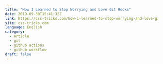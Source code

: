 ```yaml
---
title: "How I Learned to Stop Worrying and Love Git Hooks"
date: 2019-09-30T15:41:32Z
link: https://css-tricks.com/how-i-learned-to-stop-worrying-and-love-git-hooks/?utm_medium=RSS&utm_source=news.12bit.vn
site: css-tricks.com
language: English
category:
  - Article
  - git
  - github actions
  - github workflow
draft: false
---
```

